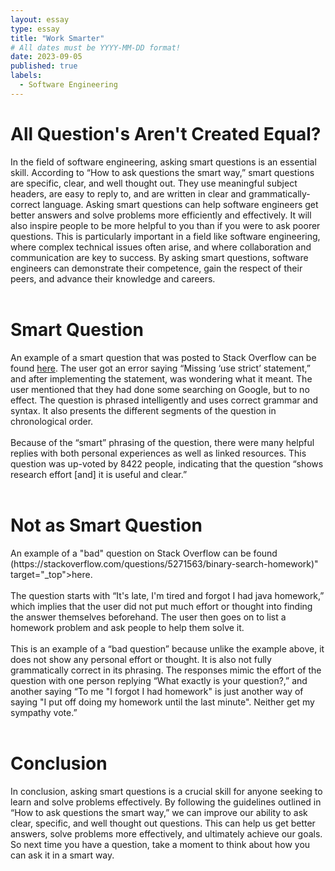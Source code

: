 ```yaml
---
layout: essay
type: essay
title: "Work Smarter"
# All dates must be YYYY-MM-DD format!
date: 2023-09-05
published: true
labels:
  - Software Engineering
---
```


<p>
<h1>
	All Question's Aren't Created Equal?
</h1>
  In the field of software engineering, asking smart questions is an essential skill. According to “How to ask questions the smart way,”  smart questions are specific, clear, and well thought out. They use meaningful subject headers, are easy to reply to, and are written in clear and grammatically-correct language. Asking smart questions can help software engineers get better answers and solve problems more efficiently and effectively. It will also inspire people to be more helpful to you than if you were to ask poorer questions. This is particularly important in a field like software engineering, where complex technical issues often arise, and where collaboration and communication are key to success. By asking smart questions, software engineers can demonstrate their competence, gain the respect of their peers, and advance their knowledge and careers. 
<br><br>
<h1>
	Smart Question
</h1>
	An example of a smart question that was posted to Stack Overflow can be found <a href="https://stackoverflow.com/questions/1335851/what-does-use-strict-do-in-javascript-and-what-is-the-reasoning-behind-it" target="_top">here</a>. The user got an error saying “Missing ‘use strict’ statement,” and after implementing the statement, was wondering what it meant. The user mentioned that they had done some searching on Google, but to no effect. The question is phrased intelligently and uses correct grammar and syntax. It also presents the different segments of the question in chronological order. 
<br><br>
Because of the “smart” phrasing of the question, there were many helpful replies with both  personal experiences as well as linked resources. This question was up-voted by 8422 people, indicating that the question “shows research effort [and] it is useful and clear.”
<br><br>	
<h1>
	Not as Smart Question
</h1>
An example of a "bad" question on Stack Overflow can be found (https://stackoverflow.com/questions/5271563/binary-search-homework)" target="_top">here</a>.
<br><br>
The question starts with “It's late, I'm tired and forgot I had java homework,” which implies that the user did not put much effort or thought into finding the answer themselves beforehand. The user then goes on to list a homework problem and ask people to help them solve it.
<br><br>
	This is an example of a “bad question” because unlike the example above, it does not show any personal effort or thought. It is also not fully grammatically correct in its phrasing. The responses mimic the effort of the question with one person replying “What exactly is your question?,” and another saying “To me "I forgot I had homework" is just another way of saying "I put off doing my homework until the last minute". Neither get my sympathy vote.”
<br><br>
<h1>
	Conclusion
</h1>
	In conclusion, asking smart questions is a crucial skill for anyone seeking to learn and solve problems effectively. By following the guidelines outlined in “How to ask questions the smart way,” we can improve our ability to ask clear, specific, and well thought out questions. This can help us get better answers, solve problems more effectively, and ultimately achieve our goals. So next time you have a question, take a moment to think about how you can ask it in a smart way.

</p>
